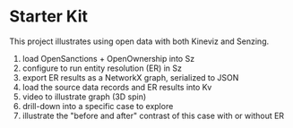 # Starter Kit

This project illustrates using open data with both Kineviz and Senzing.

  1. load OpenSanctions + OpenOwnership into Sz
  2. configure to run entity resolution (ER) in Sz
  3. export ER results as a NetworkX graph, serialized to JSON
  4. load the source data records and ER results into Kv
  5. video to illustrate graph (3D spin)
  6. drill-down into a specific case to explore
  7. illustrate the "before and after" contrast of this case with or without ER
